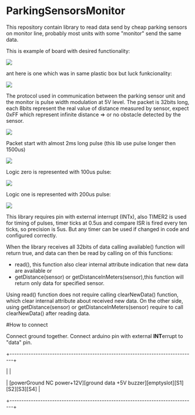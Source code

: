 # ParkingSensorsMonitor

This repository contain library to read data send by cheap parking sensors on monitor line, probably most units with some "monitor" send the same data. 

This is example of board with desired functionality:

<img src="https://raw.githubusercontent.com/tomaskovacik/ParkingSensorsMonitor/master/pics/20191115_175723.jpg" />

ant here is one which was in same plastic box but luck funkcionality:

<img src="https://raw.githubusercontent.com/tomaskovacik/ParkingSensorsMonitor/master/pics/20191115_175726.jpg" />

The protocol used in communication between the parking sensor unit and the monitor is pulse width modulation at 5V level. The packet is 32bits long, each 8bits represent the real value of distance measured by sensor, expect 0xFF which represent infinite distance => or no obstacle detected by the sensor.

<img src="https://raw.githubusercontent.com/tomaskovacik/ParkingSensorsMonitor/master/pics/pulseview1.png" />

Packet start with almost 2ms long pulse (this lib use pulse longer then 1500us)

<img src="https://raw.githubusercontent.com/tomaskovacik/ParkingSensorsMonitor/master/pics/start_pulse.png" />

Logic zero is represented with 100us pulse:

<img src="https://raw.githubusercontent.com/tomaskovacik/ParkingSensorsMonitor/master/pics/100us.png" />

Logic one is represented with 200us pulse:

<img src="https://raw.githubusercontent.com/tomaskovacik/ParkingSensorsMonitor/master/pics/200us.png" />

This library requires pin with external interrupt (INTx), also TIMER2 is used for timing of pulses, timer ticks at 0.5us and compare ISR is fired every ten ticks, so precision is 5us. But any timer can be used if changed in code and configured correctly.

When the library receives all 32bits of data calling available() function will return true, and data can then be read by calling on of this functions:
 
 - read(), this function also clear internal attribute indication that new data are available
 or
 - getDistance(sensor) or getDistanceInMeters(sensor),this function will return only data for specified sensor.
 
Using read() function does not require calling clearNewData() function,  which clear internal attribute about received new data. On the other side, using getDistance(sensor) or getDistanceInMeters(sensor) require to call  clearNewData() after reading data.

#How to connect

Connect ground together.
Connect arduino pin with external **INT**errupt to "data" pin.

+-------------------------------------------------------------------------------+

|                                                                               |

| [powerGround NC power+12V][ground data +5V buzzer][emptyslot][S1][S2][S3][S4] |

+-------------------------------------------------------------------------------+
